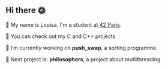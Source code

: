 ## Hi there 🌞

👋 My name is Louisa, I'm a student at [42 Paris](https://www.42.fr/). 

👀 You can check out my C and C++ projects.

🌱 I’m currently working on **push_swap**, a sorting programme.

🔭 Next project is: **philosophers**, a project about mutlithreading.



